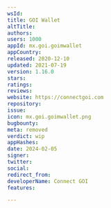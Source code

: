 ```yaml
---
wsId: 
title: GOI Wallet
altTitle: 
authors: 
users: 1000
appId: mx.goi.goimwallet
appCountry: 
released: 2020-12-10
updated: 2021-07-19
version: 1.16.0
stars: 
ratings: 
reviews: 
website: https://connectgoi.com
repository: 
issue: 
icon: mx.goi.goimwallet.png
bugbounty: 
meta: removed
verdict: wip
appHashes: 
date: 2024-02-05
signer: 
twitter: 
social: 
redirect_from: 
developerName: Connect GOI
features: 

---
```


